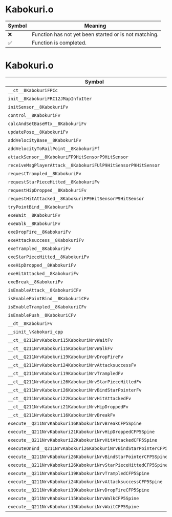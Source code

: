 # Kabokuri.o
| Symbol | Meaning 
| ------------- | ------------- 
| :x: | Function has not yet been started or is not matching. 
| :white_check_mark: | Function is completed. 


# Kabokuri.o
| Symbol | Decompiled? |
| ------------- | ------------- |
| `__ct__8KabokuriFPCc` | :x: |
| `init__8KabokuriFRC12JMapInfoIter` | :x: |
| `initSensor__8KabokuriFv` | :x: |
| `control__8KabokuriFv` | :x: |
| `calcAndSetBaseMtx__8KabokuriFv` | :x: |
| `updatePose__8KabokuriFv` | :x: |
| `addVelocityBase__8KabokuriFv` | :x: |
| `addVelocityToRailPoint__8KabokuriFf` | :x: |
| `attackSensor__8KabokuriFP9HitSensorP9HitSensor` | :x: |
| `receiveMsgPlayerAttack__8KabokuriFUlP9HitSensorP9HitSensor` | :x: |
| `requestTrampled__8KabokuriFv` | :x: |
| `requestStarPieceHitted__8KabokuriFv` | :x: |
| `requestHipDropped__8KabokuriFv` | :x: |
| `requestHitAttacked__8KabokuriFP9HitSensorP9HitSensor` | :x: |
| `tryPointBind__8KabokuriFv` | :x: |
| `exeWait__8KabokuriFv` | :x: |
| `exeWalk__8KabokuriFv` | :x: |
| `exeDropFire__8KabokuriFv` | :x: |
| `exeAttacksuccess__8KabokuriFv` | :x: |
| `exeTrampled__8KabokuriFv` | :x: |
| `exeStarPieceHitted__8KabokuriFv` | :x: |
| `exeHipDropped__8KabokuriFv` | :x: |
| `exeHitAttacked__8KabokuriFv` | :x: |
| `exeBreak__8KabokuriFv` | :x: |
| `isEnableAttack__8KabokuriCFv` | :x: |
| `isEnablePointBind__8KabokuriCFv` | :x: |
| `isEnableTrampled__8KabokuriCFv` | :x: |
| `isEnablePush__8KabokuriCFv` | :x: |
| `__dt__8KabokuriFv` | :x: |
| `__sinit_\Kabokuri_cpp` | :x: |
| `__ct__Q211NrvKabokuri15KabokuriNrvWaitFv` | :x: |
| `__ct__Q211NrvKabokuri15KabokuriNrvWalkFv` | :x: |
| `__ct__Q211NrvKabokuri19KabokuriNrvDropFireFv` | :x: |
| `__ct__Q211NrvKabokuri24KabokuriNrvAttacksuccessFv` | :x: |
| `__ct__Q211NrvKabokuri19KabokuriNrvTrampledFv` | :x: |
| `__ct__Q211NrvKabokuri26KabokuriNrvStarPieceHittedFv` | :x: |
| `__ct__Q211NrvKabokuri26KabokuriNrvBindStarPointerFv` | :x: |
| `__ct__Q211NrvKabokuri22KabokuriNrvHitAttackedFv` | :x: |
| `__ct__Q211NrvKabokuri21KabokuriNrvHipDroppedFv` | :x: |
| `__ct__Q211NrvKabokuri16KabokuriNrvBreakFv` | :x: |
| `execute__Q211NrvKabokuri16KabokuriNrvBreakCFP5Spine` | :x: |
| `execute__Q211NrvKabokuri21KabokuriNrvHipDroppedCFP5Spine` | :x: |
| `execute__Q211NrvKabokuri22KabokuriNrvHitAttackedCFP5Spine` | :x: |
| `executeOnEnd__Q211NrvKabokuri26KabokuriNrvBindStarPointerCFP5Spine` | :x: |
| `execute__Q211NrvKabokuri26KabokuriNrvBindStarPointerCFP5Spine` | :x: |
| `execute__Q211NrvKabokuri26KabokuriNrvStarPieceHittedCFP5Spine` | :x: |
| `execute__Q211NrvKabokuri19KabokuriNrvTrampledCFP5Spine` | :x: |
| `execute__Q211NrvKabokuri24KabokuriNrvAttacksuccessCFP5Spine` | :x: |
| `execute__Q211NrvKabokuri19KabokuriNrvDropFireCFP5Spine` | :x: |
| `execute__Q211NrvKabokuri15KabokuriNrvWalkCFP5Spine` | :x: |
| `execute__Q211NrvKabokuri15KabokuriNrvWaitCFP5Spine` | :x: |
